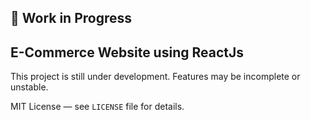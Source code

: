 ## 🚧 Work in Progress
## E-Commerce Website using ReactJs
This project is still under development. Features may be incomplete or unstable.

MIT License — see `LICENSE` file for details.
